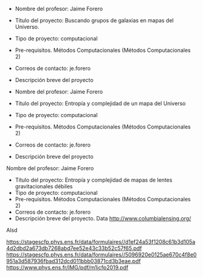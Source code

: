 * Nombre del profesor: Jaime Forero
* Título del proyecto: Buscando grupos de galaxias en mapas del Universo.
* Tipo de proyecto: computacional
* Pre-requisitos. Métodos Computacionales (Métodos Computacionales 2)
* Correos de contacto: je.forero
* Descripción breve del proyecto

* Nombre del profesor: Jaime Forero
* Título del proyecto: Entropía y complejidad de un mapa del Universo
* Tipo de proyecto: computacional
* Pre-requisitos. Métodos Computacionales (Métodos Computacionales 2)
* Correos de contacto: je.forero
* Descripción breve del proyecto

 Nombre del profesor: Jaime Forero
* Título del proyecto: Entropía y complejidad de mapas de lentes gravitacionales débiles
* Tipo de proyecto: computacional
* Pre-requisitos. Métodos Computacionales (Métodos Computacionales 2)
* Correos de contacto: je.forero
* Descripción breve del proyecto. Data http://www.columbialensing.org/


Alsd
 
https://stagescfp.phys.ens.fr/data/formulaires//d1ef24a53f1208c61b3d105a4d2dbd2a673db7268abd7ee52e43c33b52c57f65.pdf
https://stagescfp.phys.ens.fr/data/formulaires//5096920e0125ae670c4f8e0951a3d587936fbad312dcd011bbb03871cd3b3eae.pdf
https://www.phys.ens.fr/IMG/pdf/m1icfp2019.pdf
